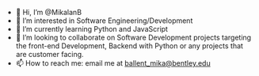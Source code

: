 - 👋 Hi, I’m @MikalanB
- 👀 I’m interested in Software Engineering/Development
- 🌱 I’m currently learning Python and JavaScript
- 💞️ I’m looking to collaborate on Software Development projects targeting the front-end Development, Backend with Python or any projects that are customer facing.
- 📫 How to reach me: email me at ballent_mika@bentley.edu

<!---
MikalanB/MikalanB is a ✨ special ✨ repository because its `README.md` (this file) appears on your GitHub profile.
You can click the Preview link to take a look at your changes.
--->
